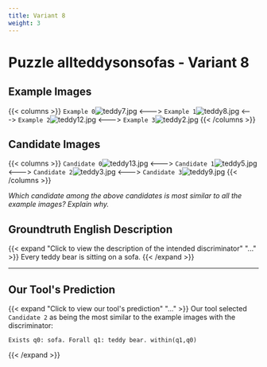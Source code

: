 ```yaml
---
title: Variant 8
weight: 3
---
```


# Puzzle allteddysonsofas - Variant 8

## Example Images
{{< columns >}}
`Example 0`![teddy7.jpg](/natscene_data/images/teddy7.jpg)
<--->
`Example 1`![teddy8.jpg](/natscene_data/images/teddy8.jpg)
<--->
`Example 2`![teddy12.jpg](/natscene_data/images/teddy12.jpg)
<--->
`Example 3`![teddy2.jpg](/natscene_data/images/teddy2.jpg)
{{< /columns >}}

## Candidate Images
{{< columns >}}
`Candidate 0`![teddy13.jpg](/natscene_data/images/teddy13.jpg)
<--->
`Candidate 1`![teddy5.jpg](/natscene_data/images/teddy5.jpg)
<--->
`Candidate 2`![teddy3.jpg](/natscene_data/images/teddy3.jpg)
<--->
`Candidate 3`![teddy9.jpg](/natscene_data/images/teddy9.jpg)
{{< /columns >}}

*Which candidate among the above candidates is most similar to all the example images? Explain why.*

## Groundtruth English Description

{{< expand "Click to view the description of the intended discriminator" "..." >}}
Every teddy bear is sitting on a sofa.
{{< /expand >}}

---



## Our Tool's Prediction

{{< expand "Click to view our tool's prediction" "..." >}}
Our tool selected `Candidate 2` as being the most similar to the example images with the discriminator:
```plaintext
Exists q0: sofa. Forall q1: teddy bear. within(q1,q0)
```
{{< /expand >}}
